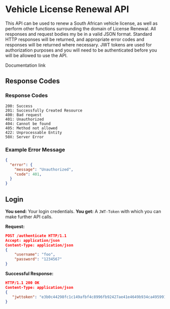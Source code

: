 # Vehicle License Renewal API
This API can be used to renew a South African vehicle license, as well as perform other functions surrounding the domain of License Renewal. All responses and request bodies my be in a valid JSON format. Standard HTTP responses will be returned, and appropriate error codes and responses will be returned where necessary. JWT tokens are used for authorization purposes and you will need to be authenticated before you will be allowed to use the API.

Documentation link

## Response Codes 
### Response Codes
```
200: Success
201: Successfully Created Resource
400: Bad request
401: Unauthorized
404: Cannot be found
405: Method not allowed
422: Unprocessable Entity 
50X: Server Error
```
### Example Error Message
```json
{
  "error": {
    "message": "Unauthorized",
    "code": 401,
  }
}
```

## Login
**You send:**  Your  login credentials.
**You get:** A `JWT-Token` with which you can make further API calls.

**Request:**
```json
POST /authenticate HTTP/1.1
Accept: application/json
Content-Type: application/json
{
    "username": "foo",
    "password": "1234567" 
}
```
**Successful Response:**
```json
HTTP/1.1 200 OK
Content-Type: application/json
{
   "jwttoken": "e3b0c44298fc1c149afbf4c8996fb92427ae41e4649b934ca495991b7852b855"
}
```
